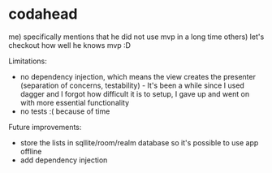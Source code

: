 # codahead

me) specifically mentions that he did not use mvp in a long time
others) let's checkout how well he knows mvp
:D

Limitations:
- no dependency injection, which means the view creates the presenter (separation of concerns, testability) - It's been a while since I used
dagger and I forgot how difficult it is to setup, I gave up and went on with more essential functionality
- no tests :( because of time

Future improvements:
- store the lists in sqllite/room/realm database so it's possible to use app offline
- add dependency injection
